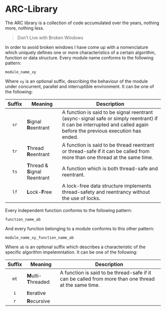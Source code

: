 ARC-Library
===========

The ARC library is a collection of code accumulated over the years, nothing more, nothing less.

> Don’t Live with Broken Windows

In order to avoid broken windows I have come up with a nomenclature which uniquely defines one or more characteristics of a certain algorithm, function or data structure. Every module name conforms to the following pattern:

```
module_name_xy
```

Where `xy` is an optional suffix, describing the behaviour of the module under concurrent, parallel and interruptible environment. It can be one of the following:


| Suffix | Meaning                                 | Description  |
| :---:  | --------------------------------------- | ------------ |
| `sr`   | <b>S</b>ignal <b>R</b>eentrant          | A function is said to be signal reentrant (async-signal safe or simply reentrant) if it can be interrupted and called again before the previous execution has ended. |
| `tr`   | <b>T</b>hread <b>R</b>eentrant          | A function is said to be thread reentrant or thread-safe if it can be called from more than one thread at the same time. |
| `ts`   | <b>T</b>hread & <b>S</b>ignal Reentrant | A function which is both thread-safe and reentrant. |
| `lf`   | <b>L</b>ock-<b>F</b>ree                 | A lock-free data structure implements thread-safety and reentrancy without the use of locks. |


Every independent function conforms to the following pattern:

```
function_name_ab
```

And every function belonging to a module conforms to this other pattern:

```
module_name_xy_function_name_ab
```

Where `ab` is an optional suffix which describes a characteristic of the specific algorithm impelemntation. It can be one of the following:

| Suffix | Meaning                                 | Description  |
| :---:  | --------------------------------------- | ------------ |
| `mt`   | <b>M</b>ulti-<b>T</b>hreaded            | A function is said to be thread-safe if it can be called from more than one thread at the same time. |
| `i`    | <b>I</b>terative                        |  |
| `r`    | <b>R</b>ecursive                        |  |




